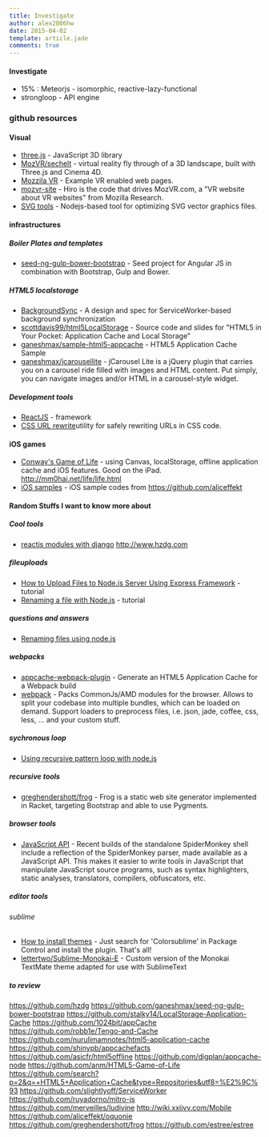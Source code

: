 ```yaml
---
title: Investigate
author: alex2006hw
date: 2015-04-02
template: article.jade
comments: true
---
```


#### Investigate
- 15% : Meteorjs - isomorphic, reactive-lazy-functional
- strongloop - API engine


### github resources

#### Visual
- [three.js](https://github.com/mrdoob/three.js) - JavaScript 3D library
- [MozVR/sechelt](https://github.com/MozVR/sechelt) - virtual reality fly through of a 3D landscape, built with Three.js and Cinema 4D.
- [Mozzila VR](https://github.com/MozVR/vr-web-examples) - Example VR enabled web pages.
- [mozvr-site](https://github.com/MozVR/HIRO) - Hiro is the code that drives MozVR.com, a "VR website about VR websites" from Mozilla Research.
- [SVG tools](https://github.com/svg/svgo) - Nodejs-based tool for optimizing SVG vector graphics files.


#### infrastructures
##### Boiler Plates and templates
- [seed-ng-gulp-bower-bootstrap](https://github.com/ganeshmax?tab=repositories) - Seed project for Angular JS in combination with Bootstrap, Gulp and Bower.

##### HTML5 localstorage
- [BackgroundSync](https://github.com/slightlyoff/BackgroundSync) - A design and spec for ServiceWorker-based background synchronization
- [scottdavis99/html5LocalStorage](https://github.com/scottdavis99/html5LocalStorage) - Source code and slides for "HTML5 in Your Pocket: Application Cache and Local Storage"
- [ganeshmax/sample-html5-appcache](https://github.com/ganeshmax/sample-html5-appcache) - HTML5 Application Cache Sample
- [ganeshmax/jcarousellite](https://github.com/ganeshmax/jcarousellite) - jCarousel Lite is a jQuery plugin that carries you on a carousel ride filled with images and HTML content. Put simply, you can navigate images and/or HTML in a carousel-style widget.

##### Development tools
  - [ReactJS](https://github.com/reapp/reapp) - framework
  - [CSS URL rewrite](https://github.com/nzakas/cssurl)utility for safely rewriting URLs in CSS code.

#### iOS games
  - [Conway's Game of Life](https://github.com/anm/HTML5-Game-of-Life) - using Canvas, localStorage, offline application cache and iOS features. Good on the iPad. 
 http://mm0hai.net/life/life.html
  - [iOS samples](http://wiki.xxiivv.com/Mobile) - iOS sample codes from https://github.com/aliceffekt

#### Random Stuffs I want to know more about

##### Cool tools
- [reactjs modules with django](https://github.com/hzdg) http://www.hzdg.com

##### fileuploads
- [How to Upload Files to Node.js Server Using Express Framework](http://www.tutorialindustry.com/how-to-upload-files-to-nodejs-server) - tutorial
- [Renaming a file with Node.js](http://blog.kevinchisholm.com/javascript/node-js/renaming-a-file-with-node-js/?utm_source=tuicool) - tutorial

##### questions and answers
- [Renaming files using node.js](http://stackoverflow.com/questions/22504566/renaming-files-using-node-js)

##### webpacks
- [appcache-webpack-plugin](https://github.com/lettertwo/appcache-webpack-plugin) - Generate an HTML5 Application Cache for a Webpack build
- [webpack](https://github.com/webpack/webpack) - Packs CommonJs/AMD modules for the browser. Allows to split your codebase into multiple bundles, which can be loaded on demand. Support loaders to preprocess files, i.e. json, jade, coffee, css, less, ... and your custom stuff. 

##### sychronous loop
- [Using recursive pattern loop with node.js](http://stackoverflow.com/questions/10161894/using-recursive-pattern-loop-with-node-js/13820469)

##### recursive tools
- [greghendershott/frog](https://github.com/greghendershott/frog) - Frog is a static web site generator implemented in Racket, targeting Bootstrap and able to use Pygments.

##### browser tools
- [JavaScript API](https://developer.mozilla.org/en-US/docs/Mozilla/Projects/SpiderMonkey/Parser_API) - Recent builds of the standalone SpiderMonkey shell include a reflection of the SpiderMonkey parser, made available as a JavaScript API. This makes it easier to write tools in JavaScript that manipulate JavaScript source programs, such as syntax highlighters, static analyses, translators, compilers, obfuscators, etc.

##### editor tools
###### sublime
- [How to install themes](http://colorsublime.com/how-to-install-a-theme) - Just search for 'Colorsublime' in Package Control and install the plugin. That's all!
- [lettertwo/Sublime-Monokai-E](https://github.com/lettertwo/Sublime-Monokai-E) - Custom version of the Monokai TextMate theme adapted for use with SublimeText

##### to review
https://github.com/hzdg
https://github.com/ganeshmax/seed-ng-gulp-bower-bootstrap
https://github.com/stalky14/LocalStorage-Application-Cache
https://github.com/1024bit/appCache
https://github.com/robb1e/Tengo-and-Cache
https://github.com/nurulimamnotes/html5-application-cache
https://github.com/shinypb/appcachefacts
https://github.com/asicfr/html5offline
https://github.com/digplan/appcache-node
https://github.com/anm/HTML5-Game-of-Life
https://github.com/search?p=2&q=+HTML5+Application+Cache&type=Repositories&utf8=%E2%9C%93
https://github.com/slightlyoff/ServiceWorker
https://github.com/ruyadorno/mitro-js
https://github.com/merveilles/ludivine
http://wiki.xxiivv.com/Mobile
https://github.com/aliceffekt/oquonie
https://github.com/greghendershott/frog
https://github.com/estree/estree

